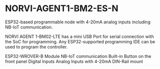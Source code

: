 # NORVI-AGENT1-BM2-ES-N
 ESP32-based programmable node with 4-20mA analog inputs including NB-IoT communication.

NORVI AGENT 1-BM02-LTE has a mini USB Port for serial connection with the SoC for programming. 
Any ESP32-supported programming IDE can be used to program the controller.

ESP32-WROVER-B Module
NB-IoT communication
Built-in Button on the front panel
Digital Inputs
Analog Inputs with 4-20mA
DIN-Rail mount
